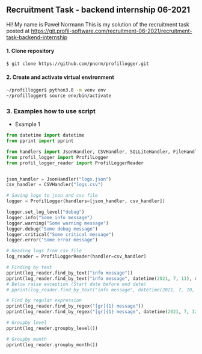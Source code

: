 ## Recruitment Task - backend internship 06-2021

Hi! My name is Paweł Normann
This is my solution of the recruitment task posted at
https://git.profil-software.com/recruitment-06-2021/recruitment-task-backend-internship

#### 1. Clone repository
```sh
$ git clone https://github.com/pnorm/profillogger.git
```

#### 2. Create and activate virtual environment
```sh
~/profillogger$ python3.8 -m venv env
~/profillogger$ source env/bin/activate
```

### 3. Examples how to use script
 - Example 1
```py
from datetime import datetime
from pprint import pprint

from handlers import JsonHandler, CSVHandler, SQLLiteHandler, FileHandler
from profil_logger import ProfilLogger
from profil_logger_reader import ProfilLoggerReader


json_handler = JsonHandler("logs.json")
csv_handler = CSVHandler("logs.csv")

# Saving logs to json and csv file
logger = ProfilLogger(handlers=[json_handler, csv_handler])

logger.set_log_level("debug")
logger.info("Some info message")
logger.warning("Some warning message")
logger.debug("Some debug message")
logger.critical("Some critical message")
logger.error("Some error message")

# Reading logs from csv file
log_reader = ProfilLoggerReader(handler=csv_handler)

# Finding by text
pprint(log_reader.find_by_text("info message"))
pprint(log_reader.find_by_text("info message", datetime(2021, 7, 11), datetime(2021, 7, 13)))
# Below raise exception (Start date before end date)
# pprint(log_reader.find_by_text("info message", datetime(2021, 7, 10, 16), datetime(2021, 7, 10, 15)))

# Find by regular expression
pprint(log_reader.find_by_regex("[gr]{1} message"))
pprint(log_reader.find_by_regex("[gr]{1} message", datetime(2021, 7, 12), datetime(2021, 7, 13)))

# Groupby level
pprint(log_reader.groupby_level())

# Groupby month
pprint(log_reader.groupby_month())
```

